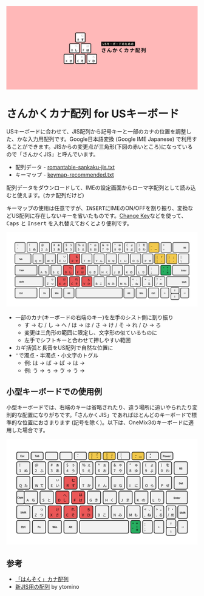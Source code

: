 ![cover](images/cover.png)

# さんかくカナ配列 for USキーボード

USキーボードに合わせて、JIS配列から記号キーと一部のカナの位置を調整した、かな入力用配列です。Google日本語変換 (Google IME Japanese) で利用することができます。JISからの変更点が三角形(下図の赤いところ)になっているので「さんかくJIS」と呼んでいます。

- 配列データ - [romantable-sankaku-jis.txt](https://raw.githubusercontent.com/cognitom/kana/master/romantable-sankaku-jis.txt)
- キーマップ - [keymap-recommended.txt](https://raw.githubusercontent.com/cognitom/kana/master/keymap-recommended.txt)

配列データをダウンロードして、IMEの設定画面からローマ字配列として読み込むと使えます。(カナ配列だけど)

キーマップの使用は任意ですが、<kbd>INSERT</kbd>にIMEのON/OFFを割り振り、<kbd>変換</kbd>などUS配列に存在しないキーを省いたものです。[Change Key](https://forest.watch.impress.co.jp/library/software/changekey/)などを使って、<kbd>Caps</kbd> と <kbd>Insert</kbd> を入れ替えておくとより便利です。

![general](images/sankaku-general.png)

- 一部のカナ(キーボードの右端のキー)を左手のシスト側に割り振り
  - <kbd>す</kbd> → <kbd>む</kbd> / <kbd>し</kbd> → <kbd>へ</kbd> / <kbd>は</kbd> → <kbd>ほ</kbd> / <kbd>さ</kbd> → <kbd>け</kbd> / <kbd>そ</kbd> → <kbd>れ</kbd> / <kbd>ひ</kbd> → <kbd>ろ</kbd>
  - 変更は三角形の範囲に限定し、文字形の似ているものに
  - 左手でシフトキーと合わせて押しやすい範囲
- カギ括弧と長音をUS配列で自然な位置に
- <kbd>'</kbd>で濁点・半濁点・小文字のトグル
  - 例: <kbd>は</kbd> → <kbd>ば</kbd> → <kbd>ぱ</kbd> → <kbd>は</kbd> →
  - 例: <kbd>う</kbd> → <kbd>ぅ</kbd> → <kbd>ゔ</kbd> → <kbd>う</kbd> →

## 小型キーボードでの使用例

小型キーボードでは、右端のキーは省略されたり、違う場所に追いやられたり変則的な配置になりがちです。「さんかくJIS」であればほとんどのキーボードで標準的な位置におさまります (記号を除く)。以下は、OneMix3のキーボードに適用した場合です。

![general](images/sankaku-onemix3.png)

## 参考

- [「はんそく」カナ配列](hansoku-jis.md)
- [新JIS用の配列](https://gist.github.com/ytomino/3610371) by ytomino
